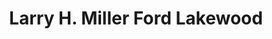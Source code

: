 ---
title: "Larry H. Miller Ford Lakewood"
url: /lakewood/larry-h-miller-ford-lakewood/
shop: Autohaus
---